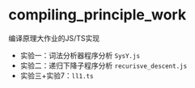 # compiling_principle_work

编译原理大作业的JS/TS实现

- 实验一：词法分析器程序分析 `SysY.js`
- 实验二：递归下降子程序分析 `recurisve_descent.js`
- 实验三+实验7：`ll1.ts`
